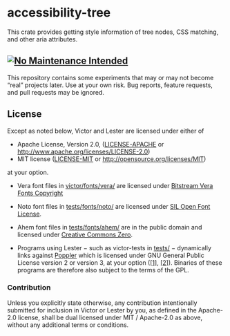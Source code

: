 # accessibility-tree

This crate provides getting style information of tree nodes, CSS matching, and other aria attributes.

## [![No Maintenance Intended](http://unmaintained.tech/badge.svg)](http://unmaintained.tech/)

This repository contains some experiments that may or may not become “real” projects later.
Use at your own risk.
Bug reports, feature requests, and pull requests may be ignored.


## License

Except as noted below, Victor and Lester are licensed under either of

 * Apache License, Version 2.0, ([LICENSE-APACHE](LICENSE-APACHE) or
   http://www.apache.org/licenses/LICENSE-2.0)
 * MIT license ([LICENSE-MIT](LICENSE-MIT) or
   http://opensource.org/licenses/MIT)

at your option.

* Vera font files in [victor/fonts/vera/](victor/fonts/vera)
  are licensed under [Bitstream Vera Fonts Copyright](victor/fonts/vera/COPYRIGHT.TXT)

* Noto font files in [tests/fonts/noto/](tests/fonts/noto)
  are licensed under [SIL Open Font License](tests/fonts/NotoSansLinearB-unhinted/LICENSE_OFL.txt).

* Ahem font files in [tests/fonts/ahem/](tests/fonts/ahem)
  are in the public domain
  and licensed under [Creative Commons Zero](tests/fonts/ahem/COPYING).

* Programs using Lester − such as victor-tests in [tests/](tests) −
  dynamically links against [Poppler](https://poppler.freedesktop.org/)
  which is licensed under GNU General Public License version 2 or version 3, at your option
  ([[1]](https://cgit.freedesktop.org/poppler/poppler/tree/README?id=poppler-0.61#n28),
   [[2]](https://cgit.freedesktop.org/poppler/poppler/tree/README-XPDF?id=poppler-0.61#n32)).
  Binaries of these programs are therefore also subject to the terms of the GPL.


### Contribution

Unless you explicitly state otherwise, any contribution intentionally submitted
for inclusion in Victor or Lester by you, as defined in the Apache-2.0 license,
shall be dual licensed under MIT / Apache-2.0 as above, without any additional terms or conditions.
